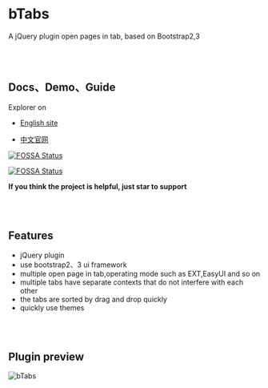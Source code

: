 # bTabs

A jQuery plugin open pages in tab, based on Bootstrap2,3

<br><br>

## Docs、Demo、Guide

Explorer on 

- [English site](https://terryz.github.io/btabs/index.html)

- [中文官网](https://terryz.gitee.io/btabs/index.html)


[![FOSSA Status](https://app.fossa.io/api/projects/git%2Bgithub.com%2FTerryZ%2FbTabs.svg?type=large)](https://app.fossa.io/projects/git%2Bgithub.com%2FTerryZ%2FbTabs?ref=badge_large)

[![FOSSA Status](https://app.fossa.io/api/projects/git%2Bgithub.com%2FTerryZ%2FbTabs.svg?type=shield)](https://app.fossa.io/projects/git%2Bgithub.com%2FTerryZ%2FbTabs?ref=badge_shield)

**If you think the project is helpful, just star to support**

<br><br>

## Features

- jQuery plugin
- use bootstrap2、3 ui framework
- multiple open page in tab,operating mode such as EXT,EasyUI and so on
- multiple tabs have separate contexts that do not interfere with each other
- the tabs are sorted by drag and drop quickly
- quickly use themes

<br><br>

## Plugin preview  

![bTabs](https://terryz.github.io/image/bTabs.png)
